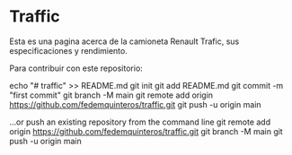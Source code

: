 

# Traffic
Esta es una pagina acerca de la camioneta Renault Trafic, sus especificaciones y rendimiento.

Para contribuir con este repositorio:

echo "# traffic" >> README.md
git init
git add README.md
git commit -m "first commit"
git branch -M main
git remote add origin https://github.com/fedemquinteros/traffic.git
git push -u origin main

…or push an existing repository from the command line
git remote add origin https://github.com/fedemquinteros/traffic.git
git branch -M main
git push -u origin main